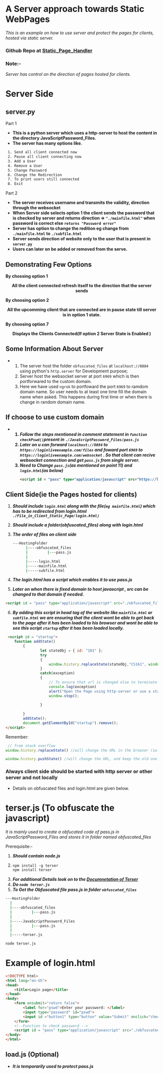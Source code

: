 # A Server approach towards Static WebPages

*This is an example on how to use server and protect the pages for clients, hosted via static server.*
### Github Repo at [Static_Page_Handler](https://github.com/Vishnu2001RV/Static_Page_Handler)

<h3><b>Note:-</b></h3>

*Server has control on the direction of pages hosted for clients.*

# Server Side

## server.py
  Part 1
 <b>
- This is a python server which uses a http-server to host the content in the directory JavaScriptPassword_Files.
- The server has many options like. </b>

```bash
 1. Send all client connected now
 2. Pause all client connecting now
 3. Add a User
 4. Remove a User
 5. Change Password
 6. Change the Redirection
 7. To print users still connected
 8. Exit
```
 Part 2
<b>
- The server receives username and transmits the validity,  direction through the websocket
- When Server side selects option 1 the client sends the password that is checked by server and returns direction => `"./mainfile.html"` when password is correct else `returns "Password error"`
- Server has option to change the redition eg change from `./mainfile.html` to `./subfile.html`
- Server sends direction of website only to the user that is present in `server.py`
- Users can later on be added or removed from the serve.</b>
## Demonstrating Few Options
   <b><p>By chossing option 1<p align = "center">All the client connected refresh itself to the direction that the server sends</p></p>
   <p>By choosing option 2<p align = "center">All the upcomming client that are connected are in pause state till server is in option 1 state.</p></p>
   <p>By choosing option 7<p align = "center">Displays the Clients Connected(If option 2 Server State is Enabled )</p></p></b>

   
## Some Information About Server
- 1. The server host the folder `obfuscated_files` at `localhost://8084`  using python's `http.server` for Development purpose;
  2. Server host the websocket server at port `6969` which is then portforwared to the custom domain.
  3. Here we have used `ngrok` to portfoward the port `6969` to ramdom domain name. So user needs to at least one time fill the domain name when asked. This happens during first time or when there is change in random domain name.

## If choose to use custom domain <b>

- 1. *Follow the steps mentioned in comment statement in `function checkPswd()`present in `./JavaScriptPassword_Files/pass.js`*
  2. *Later on u can forward `localhost://8084` to `https://loginliveexample.com/files` and foward port `6969` to  `https://loginliveexample.com/websocket` . So that client can recive websocket connection and get `pass.js` from single server.*
  3. *Need to Change `pass.js`(as mentioned on point 11) and `login.html`(as below)*
       ```html
       <script id = "pass" type="application/javascript" src="https://loginliveexample.com/files/pass.js" hidden></script>
       ``` 

## Client Side(ie the Pages hosted for clients)

1. *</b><b>Should include `login.html` along with the file(`eg mainfile.html`) which has to be redirected from login.html `./File_in_Client_Static_Page/login.html)`</b>*
2. *<b>Should include a folder(obfuscated_files) along with login.html</b>*
3. *<b>The order of files on client side</b>*

   ```bash
   ---HostingFolder
         |----obfuscated_files
         |         |---pass.js
         |
         |-----login.html
         |-----mainfile.html
         |-----subfile.html

   ```

 4. *<b>The login.html has a script which enables it to use pass.js</b>*
 5. *<b>Later on when there is fixed domain to host javascript , src can be changed to that domain if needed.</b>*
```html
<script id = "pass" type="application/javascript" src="./obfuscated_files/pass.js" hidden></script>
```
 6. *<b>By adding this script in head tag of the website like `mainfile.html` or `subfile.html` we are ensuring that the client wont be able to get back to the page after it has been loaded to his browser and wont be able to see this script `startup` after it has been loaded locally.</b>*

```html
 <script id = "startup">
    function addState() 
        {
                let stateObj = { id: "101" };
                try 
                {
                    window.history.replaceState(stateObj,"CS161", window.location.pathname.substring(0, window.location.pathname.lastIndexOf("/") + 1)+"CS161.html");
                }
                catch(exception)
                {
                    // To ensure that url is changed else to terminate the loading
                    console.log(exception)
                    alert("Open the Page using http-server or use a static webpage hoster");
                    window.stop();
  
                }
  
        }
        addState();
        document.getElementById("startup").remove();  
</script>
```
 Remember:

```javascript
 // from stack overflow
window.history.replaceState() //will change the URL in the browser (ie. pressing the back button won't take you back)

window.history.pushState() //will change the URL, and keep the old one in the browser history (ie. pressing the back button will take you back)
```
 ### Always client side should be started with http server or other server and not locally

- Details on obfuscated files and login.html are given below.

# terser.js (To obfuscate the javascript)

*It is mainly used to create a obfucated code of pass.js in JavaScriptPassword_Files and stores it in folder named obfuscated_files*

Prerequisite:-

1. *<b>Should contain node.js</b>*
2. ```apache
   npm install -g terser  
   npm install terser
   ```
3. *<b>For additional Details look on to the  [Documnetation of Terser](https://github.com/terser/terser)</b>*
4. *<b>Do ```node terser.js```</b>*
5. *<b>To Get the Obfuscated file pass.js in folder ```obfuscated_files```</b>*
```bash
---HostingFolder
  |
  |----obfuscated_files
  |         |---pass.js
  |
  |-----JavaScriptPassword_Files
  |         |---pass.js
  |
  |-----terser.js

node terser.js
```
# Example of login.html

```html
<!DOCTYPE html>
<html lang="en-US">
<head>
    <title>Login page</title>
</head>
<body>
    <form onsubmit="return false">
        <label for="pswd">Enter your password: </label>
        <input type="password" id="pswd">
        <input id ="button1" type="button" value="Submit" onclick="checkPswd();">
    </form> 
    <!--Function to check password -->
    <script id = "pass" type="application/javascript" src="./obfuscated_files/pass.js" hidden></script>
</body>
</html>
```
## load.js (Optional)
- *<b>It is temporarily used to protect pass.js</b>*
